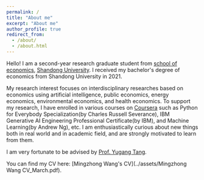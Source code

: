 ```yaml
---
permalink: /
title: "About me"
excerpt: "About me"
author_profile: true
redirect_from: 
  - /about/
  - /about.html
---
```


Hello! I am a second-year research graduate student from [school of economics](https://www.econ.sdu.edu.cn/), [Shandong University](https://www.sdu.edu.cn/). I received my bachelor's degree of economics from Shandong University in 2021. 

My research interest focuses on interdisciplinary researches based on economics using artificial intelligence, public economics, energy economics, environmental economics, and health economics. To support my research, I have enrolled in various courses on [Coursera](https://www.coursera.org/) such as Python for Everybody Specialization(by Charles Russell Severance), IBM Generative AI Engineering Professional Certificate(by IBM), and Machine Learning(by Andrew Ng), etc. I am enthusiastically curious about new things both in real world and in academic field, and are strongly motivated to learn from them. 

I am very fortunate to be advised by [Prof. Yugang Tang](https://faculty.sdu.edu.cn/tangyugang/zh_CN/index.htm).

You can find my CV here: [Mingzhong Wang's CV](../assets/Mingzhong Wang CV_March.pdf).

